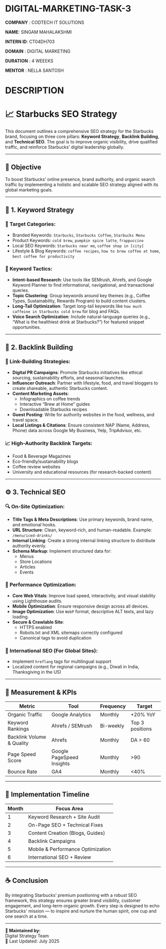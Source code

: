 # DIGITAL-MARKETING-TASK-3

**COMPANY** : CODTECH IT SOLUTIONS

**NAME**: SINGAM MAHALAKSHMI

**INTERN ID**: CT04DH703

**DOMAIN** : DIGITAL MARKETING 

**DURATION** : 4 WEEEKS 

**MENTOR** : NELLA SANTOSH

# DESCRIPTION 

# 📈 Starbucks SEO Strategy

This document outlines a comprehensive SEO strategy for the Starbucks brand, focusing on three core pillars: **Keyword Strategy**, **Backlink Building**, and **Technical SEO**. The goal is to improve organic visibility, drive qualified traffic, and reinforce Starbucks’ digital leadership globally.

---

## 🌟 Objective

To boost Starbucks’ online presence, brand authority, and organic search traffic by implementing a holistic and scalable SEO strategy aligned with its global marketing goals.

---

## 🔑 1. Keyword Strategy

### 🎯 Target Categories:
- Branded Keywords: `Starbucks`, `Starbucks Coffee`, `Starbucks Menu`
- Product Keywords: `cold brew`, `pumpkin spice latte`, `frappuccino`
- Local SEO Keywords: `Starbucks near me`, `coffee shop in [city]`
- Lifestyle & Blog Keywords: `coffee recipes`, `how to brew coffee at home`, `best coffee for productivity`

### 📌 Keyword Tactics:
- **Intent-based Research**: Use tools like SEMrush, Ahrefs, and Google Keyword Planner to find informational, navigational, and transactional queries.
- **Topic Clustering**: Group keywords around key themes (e.g., Coffee Types, Sustainability, Rewards Program) to build content clusters.
- **Long-Tail Optimization**: Target long-tail keywords like `how much caffeine in Starbucks cold brew` for blog and FAQs.
- **Voice Search Optimization**: Include natural-language queries (e.g., “What is the healthiest drink at Starbucks?”) for featured snippet opportunities.

---

## 🔗 2. Backlink Building

### 🧲 Link-Building Strategies:
- **Digital PR Campaigns**: Promote Starbucks initiatives like ethical sourcing, sustainability efforts, and seasonal launches.
- **Influencer Outreach**: Partner with lifestyle, food, and travel bloggers to create shareable, authentic Starbucks content.
- **Content Marketing Assets**:
  - Infographics on coffee trends
  - Interactive “Brew at Home” guides
  - Downloadable Starbucks recipes
- **Guest Posting**: Write for authority websites in the food, wellness, and travel space.
- **Local Listings & Citations**: Ensure consistent NAP (Name, Address, Phone) data across Google My Business, Yelp, TripAdvisor, etc.

### 📈 High-Authority Backlink Targets:
- Food & Beverage Magazines
- Eco-friendly/sustainability blogs
- Coffee review websites
- University and educational resources (for research-backed content)

---

## ⚙️ 3. Technical SEO

### 🔍 On-Site Optimization:
- **Title Tags & Meta Descriptions**: Use primary keywords, brand name, and emotional hooks.
- **URL Structure**: Clean, keyword-rich, and human-readable. Example: `/menu/iced-drinks/`
- **Internal Linking**: Create a strong internal linking structure to distribute authority evenly.
- **Schema Markup**: Implement structured data for:
  - Menus
  - Store Locations
  - Articles
  - Events

### 🚀 Performance Optimization:
- **Core Web Vitals**: Improve load speed, interactivity, and visual stability using Lighthouse audits.
- **Mobile Optimization**: Ensure responsive design across all devices.
- **Image Optimization**: Use `WebP` format, descriptive ALT texts, and lazy loading.
- **Secure & Crawlable Site**:
  - HTTPS enabled
  - Robots.txt and XML sitemaps correctly configured
  - Canonical tags to avoid duplication

### 📡 International SEO (For Global Sites):
- Implement `hreflang` tags for multilingual support
- Localized content for regional campaigns (e.g., Diwali in India, Thanksgiving in the US)

---

## 🧪 Measurement & KPIs

| Metric | Tool | Frequency | Target |
|--------|------|-----------|--------|
| Organic Traffic | Google Analytics | Monthly | +20% YoY |
| Keyword Rankings | Ahrefs / SEMrush | Bi-weekly | Top 3 positions |
| Backlink Volume & Quality | Ahrefs | Monthly | DA > 60 |
| Page Speed Score | Google PageSpeed Insights | Monthly | >90 |
| Bounce Rate | GA4 | Monthly | <40% |

---

## 📆 Implementation Timeline

| Month | Focus Area |
|-------|------------|
| 1 | Keyword Research + Site Audit |
| 2 | On-Page SEO + Technical Fixes |
| 3 | Content Creation (Blogs, Guides) |
| 4 | Backlink Campaigns |
| 5 | Mobile & Performance Optimization |
| 6 | International SEO + Review |

---

## ☕ Conclusion

By integrating Starbucks’ premium positioning with a robust SEO framework, this strategy ensures greater brand visibility, customer engagement, and long-term organic growth. Every step is designed to echo Starbucks' mission — to inspire and nurture the human spirit, one cup and one search at a time.

---

**📝 Maintained by:**  
Digital Strategy Team  
📅 Last Updated: July 2025

























































